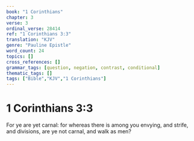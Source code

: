 ```yaml
---
book: "1 Corinthians"
chapter: 3
verse: 3
ordinal_verse: 28414
ref: "1 Corinthians 3:3"
translation: "KJV"
genre: "Pauline Epistle"
word_count: 24
topics: []
cross_references: []
grammar_tags: [question, negation, contrast, conditional]
thematic_tags: []
tags: ["Bible","KJV","1 Corinthians"]
---
```


# 1 Corinthians 3:3

For ye are yet carnal: for whereas there is among you envying, and strife, and divisions, are ye not carnal, and walk as men?
